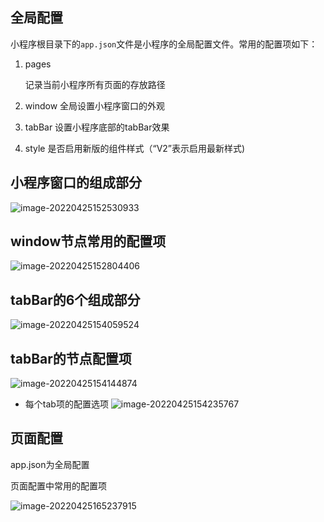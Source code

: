 ## 全局配置

小程序根目录下的`app.json`文件是小程序的全局配置文件。常用的配置项如下：

1. pages

   记录当前小程序所有页面的存放路径

2. window
   全局设置小程序窗口的外观

3. tabBar
   设置小程序底部的tabBar效果

4. style
   是否启用新版的组件样式（“V2”表示启用最新样式)



## 小程序窗口的组成部分

![image-20220425152530933](F:\study_notes\前端\微信小程序\全局配置.assets\image-20220425152530933.png)

## window节点常用的配置项

![image-20220425152804406](F:\study_notes\前端\微信小程序\全局配置.assets\image-20220425152804406.png)



## tabBar的6个组成部分

![image-20220425154059524](F:\study_notes\前端\微信小程序\全局配置.assets\image-20220425154059524.png)

## tabBar的节点配置项

![image-20220425154144874](F:\study_notes\前端\微信小程序\全局配置.assets\image-20220425154144874.png)

- 每个tab项的配置选项
  ![image-20220425154235767](F:\study_notes\前端\微信小程序\全局配置.assets\image-20220425154235767.png)



## 页面配置

app.json为全局配置

页面配置中常用的配置项

![image-20220425165237915](F:\study_notes\前端\微信小程序\全局配置.assets\image-20220425165237915.png)

